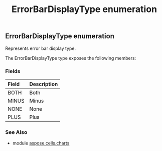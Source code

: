 ﻿---
title: ErrorBarDisplayType enumeration
second_title: Aspose.Cells for Python via .NET API References
description: 
type: docs
weight: 500
url: /aspose.cells.charts/errorbardisplaytype/
is_root: false
---

## ErrorBarDisplayType enumeration

Represents error bar display type.



The ErrorBarDisplayType type exposes the following members:

### Fields
| Field | Description |
| :- | :- |
| BOTH | Both |
| MINUS | Minus |
| NONE | None |
| PLUS | Plus |



### See Also
* module [aspose.cells.charts](..)
